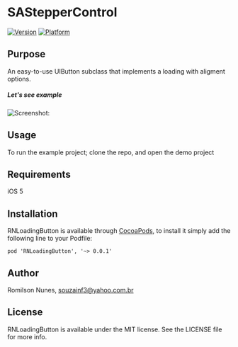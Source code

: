 # SAStepperControl

[![Version](http://cocoapod-badges.herokuapp.com/v/SAStepperControl/badge.png)](http://cocoadocs.org/docsets/SAStepperControl)
[![Platform](http://cocoapod-badges.herokuapp.com/p/SAStepperControl/badge.png)](http://cocoadocs.org/docsets/SAStepperControl)

## Purpose

An easy-to-use UIButton subclass that implements a loading with aligment options.

##### Let's see example

![Screenshot:](Assets/example1.gif)


## Usage

To run the example project; clone the repo, and open the demo project

## Requirements
iOS 5

## Installation

RNLoadingButton is available through [CocoaPods](http://cocoapods.org), to install
it simply add the following line to your Podfile:

    pod 'RNLoadingButton', '~> 0.0.1'

## Author

Romilson Nunes, souzainf3@yahoo.com.br

## License

RNLoadingButton is available under the MIT license. See the LICENSE file for more info.

